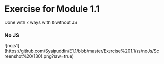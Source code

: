 
<h1>Exercise for Module 1.1</h1>

Done with 2 ways with & without JS

<h3>No JS</h3>
![nojs1] (https://github.com/Syaipuddin/E1.1/blob/master/Exercise%201.1/ss/noJs/Screenshot%20(130).png?raw=true)
